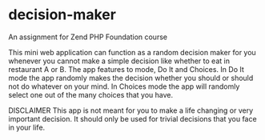 # decision-maker
An assignment for Zend PHP Foundation course

This mini web application can function as a random decision maker for you whenever you cannot make a simple decision like
whether to eat in restaurant A or B. The app features to mode, Do It and Choices. In Do It mode the app randomly makes the
decision whether you should or should not do whatever on your mind. In Choices mode the app will randomly select one out 
of the many choices that you have.

DISCLAIMER
This app is not meant for you to make a life changing or very important decision. It should only be used for trivial decisions that you face in your life.
